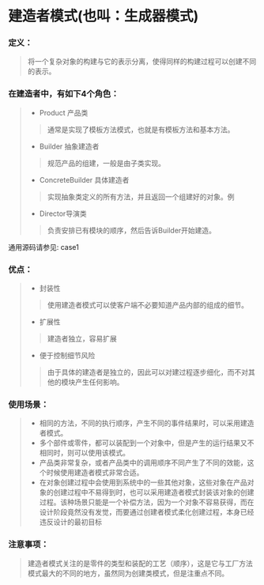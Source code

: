 # 建造者模式(也叫：生成器模式)
### **定义：**
> 将一个复杂对象的构建与它的表示分离，使得同样的构建过程可以创建不同的表示。

### **在建造者中，有如下4个角色：**
> * Product 产品类
>> 通常是实现了模板方法模式，也就是有模板方法和基本方法。
> * Builder 抽象建造者
>> 规范产品的组建，一般是由子类实现。
> * ConcreteBuilder 具体建造者
>> 实现抽象类定义的所有方法，并且返回一个组建好的对象。例
> * Director导演类
>> 负责安排已有模块的顺序，然后告诉Builder开始建造。

通用源码请参见: case1

### **优点：**
> * 封装性
>> 使用建造者模式可以使客户端不必要知道产品内部的组成的细节。
> * 扩展性
>> 建造者独立，容易扩展
> * 便于控制细节风险
>> 由于具体的建造者是独立的，因此可以对建过程逐步细化，而不对其他的模块产生任何影响。

### **使用场景：**
> * 相同的方法，不同的执行顺序，产生不同的事件结果时，可以采用建造者模式。
> * 多个部件或零件，都可以装配到一个对象中，但是产生的运行结果又不相同时，则可以使用该模式。
> * 产品类非常复杂，或者产品类中的调用顺序不同产生了不同的效能，这个时候使用建造者模式非常合适。
> * 在对象创建过程中会使用到系统中的一些其他对象，这些对象在产品对象的创建过程中不易得到时，也可以采用建造者模式封装该对象的创建过程。该种场景只能是一个补偿方法，因为一个对象不容易获得，而在设计阶段竟然没有发觉，而要通过创建者模式柔化创建过程，本身已经违反设计的最初目标

### **注意事项：**
> 建造者模式关注的是零件的类型和装配的工艺（顺序），这是它与工厂方法模式最大的不同的地方，虽然同为创建类模式，但是注重点不同。